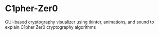 # C1pher-Zer0
GUI-based cryptography visualizer using tkinter, animations, and sound to explain C1pher Zer0 cryptography algorithms
